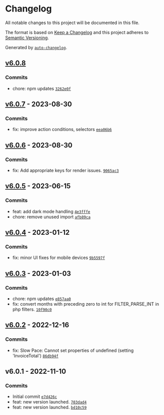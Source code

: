# Changelog

All notable changes to this project will be documented in this file.

The format is based on [Keep a Changelog](https://keepachangelog.com/en/1.0.0/)
and this project adheres to [Semantic Versioning](https://semver.org/spec/v2.0.0.html).

Generated by [`auto-changelog`](https://github.com/CookPete/auto-changelog).

## [v6.0.8](https://github.com/UtahGooner/pace/compare/v6.0.7...v6.0.8)

### Commits

- chore: npm updates [`3262e0f`](https://github.com/UtahGooner/pace/commit/3262e0f77c742eb0135096243a97a97e000f155d)

## [v6.0.7](https://github.com/UtahGooner/pace/compare/v6.0.6...v6.0.7) - 2023-08-30

### Commits

- fix: improve action conditions, selectors [`eea06b6`](https://github.com/UtahGooner/pace/commit/eea06b63dae8b56b1d4c34dbc27da3447f681470)

## [v6.0.6](https://github.com/UtahGooner/pace/compare/v6.0.5...v6.0.6) - 2023-08-30

### Commits

- fix: Add appropriate keys for render issues. [`9065ac3`](https://github.com/UtahGooner/pace/commit/9065ac3f925449c80dee148f674d6f7f69c3c8e9)

## [v6.0.5](https://github.com/UtahGooner/pace/compare/v6.0.4...v6.0.5) - 2023-06-15

### Commits

- feat: add dark mode handling [`4e3fffe`](https://github.com/UtahGooner/pace/commit/4e3fffeb14bc5d9f65a5489d311b118c840580f0)
- chore: remove unused import [`afb89ca`](https://github.com/UtahGooner/pace/commit/afb89caa59e04bf87282c0dbaa77f18683bc2eec)

## [v6.0.4](https://github.com/UtahGooner/pace/compare/v6.0.3...v6.0.4) - 2023-01-12

### Commits

- fix: minor UI fixes for mobile devices [`9b5597f`](https://github.com/UtahGooner/pace/commit/9b5597f282d52c0f36bd06e3c487d1e5812136b3)

## [v6.0.3](https://github.com/UtahGooner/pace/compare/v6.0.2...v6.0.3) - 2023-01-03

### Commits

- chore: npm updates [`e857aa0`](https://github.com/UtahGooner/pace/commit/e857aa014036cf10d33da1150a120ed100e9f923)
- fix: convert months with preceding zero to int for FILTER_PARSE_INT in php filters. [`10f90c0`](https://github.com/UtahGooner/pace/commit/10f90c078d358aab20e39200455f9c165a6a3a18)

## [v6.0.2](https://github.com/UtahGooner/pace/compare/v6.0.1...v6.0.2) - 2022-12-16

### Commits

- fix: Slow Pace: Cannot set properties of undefined (setting 'InvoiceTotal') [`86db94f`](https://github.com/UtahGooner/pace/commit/86db94f0b69d8c8d97d0ee43152b1e93de247bae)

## v6.0.1 - 2022-11-10

### Commits

- Initial commit [`e7d426c`](https://github.com/UtahGooner/pace/commit/e7d426ce839f8895e4026cbfc49a318cc2b51d36)
- feat: new version launched. [`703dad4`](https://github.com/UtahGooner/pace/commit/703dad4df2631050325d3e24fa79ab9b1df2bee8)
- feat: new version launched. [`bd10c59`](https://github.com/UtahGooner/pace/commit/bd10c59950212cea81b424a3033977ebe485db9d)
